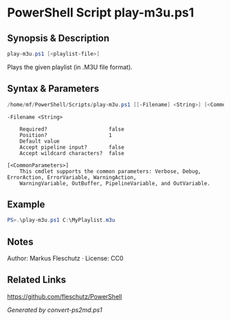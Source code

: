 # PowerShell Script play-m3u.ps1

## Synopsis & Description
```powershell
play-m3u.ps1 [<playlist-file>]
```

Plays the given playlist (in .M3U file format).

## Syntax & Parameters
```powershell
/home/mf/PowerShell/Scripts/play-m3u.ps1 [[-Filename] <String>] [<CommonParameters>]
```

```
-Filename <String>
    
    Required?                    false
    Position?                    1
    Default value                
    Accept pipeline input?       false
    Accept wildcard characters?  false
```

```
[<CommonParameters>]
    This cmdlet supports the common parameters: Verbose, Debug, ErrorAction, ErrorVariable, WarningAction, 
    WarningVariable, OutBuffer, PipelineVariable, and OutVariable.
```

## Example
```powershell
PS>.\play-m3u.ps1 C:\MyPlaylist.m3u
```


## Notes
Author: Markus Fleschutz · License: CC0

## Related Links
https://github.com/fleschutz/PowerShell

*Generated by convert-ps2md.ps1*
